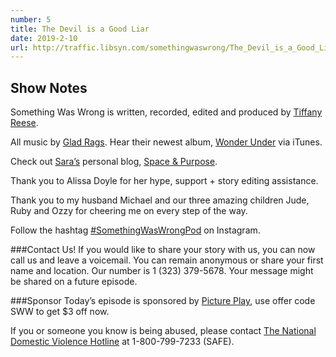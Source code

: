 ```yaml
---
number: 5
title: The Devil is a Good Liar
date: 2019-2-10
url: http://traffic.libsyn.com/somethingwaswrong/The_Devil_is_a_Good_Liar.mp3?dest-id=945407
---
```


## Show Notes
Something Was Wrong is written, recorded, edited and produced by [Tiffany Reese](https://www.instagram.com/lookieboo/).

All music by [Glad Rags](https://www.gladragsmusic.com/). Hear their newest album, [Wonder Under](https://itunes.apple.com/us/album/wonder-under/1385151733) via iTunes.

Check out [Sara’s](https://www.instagram.com/spaceandpurpose/) personal blog, [Space & Purpose](http://spaceandpurpose.com/).

Thank you to Alissa Doyle for her hype, support + story editing assistance.

Thank you to my husband Michael and our three amazing children Jude, Ruby and Ozzy for cheering me on every step of the way.

Follow the hashtag [#SomethingWasWrongPod](https://www.instagram.com/explore/tags/somethingwaswrongpod/) on Instagram.

###Contact Us!
If you would like to share your story with us, you can now call us and leave a voicemail. You can remain anonymous or share your first name and location. Our number is 1 (323) 379-5678. Your message might be shared on a future episode. 

###Sponsor
Today’s episode is sponsored by [Picture Play](http://shopbabyrabies.com/?aff=4), use offer code SWW to get $3 off now.

If you or someone you know is being abused, please contact [The National Domestic Violence Hotline](https://www.thehotline.org/) at 1-800-799-7233 (SAFE).